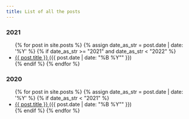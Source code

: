 ```yaml
---
title: List of all the posts
---
```


### 2021
<ul>
  {% for post in site.posts %}
    {% assign date_as_str = post.date | date: '%Y' %}
    {% if date_as_str >= "2021" and date_as_str < "2022" %}
      <li>
        <a href="{{ post.url }}"> {{ post.title }} </a> ({{ post.date | date: "%B %Y"" }})
      </li>
    {% endif %}
  {% endfor %}
</ul>

### 2020
<ul>
  {% for post in site.posts %}
    {% assign date_as_str = post.date | date: '%Y' %}
    {% if date_as_str < "2021" %}
      <li>
        <a href="{{ post.url }}"> {{ post.title }} </a> ({{ post.date | date: "%B %Y"" }})
      </li>
    {% endif %}
  {% endfor %}
</ul>
